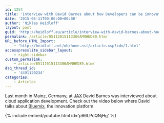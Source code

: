 ```yaml
---
id: 1254
title: 'Interview with David Barnes about how Developers can be innovative with Bluemix'
date: '2015-05-11T00:00:00+00:00'
author: 'Niklas Heidloff'
layout: post
guid: 'http://heidloff.eu/article/interview-with-david-barnes-about-how-developers-can-be-innovative-with-bluemix/'
permalink: /article/05112015113306AMNHED89.htm/
URL_before_HTML_Import:
    - 'http://heidloff.net/nh/home.nsf/article.xsp?id=/1.html'
accesspresslite_sidebar_layout:
    - right-sidebar
custom_permalink:
    - article/05112015113306AMNHED89.htm/
dsq_thread_id:
    - '4491129234'
categories:
    - Articles
---
```


Last month in Mainz, Germany, at [JAX](http://heidloff.net/nh/home.nsf/article.xsp?id=24.04.2015085153NHEA3G.htm) David Barnes was interviewed about cloud application development. Check out the video below where David talks about [Bluemix](http://bluemix.net), the innovation platform.

{% include embed/youtube.html id='p66LPcQNjHg' %}